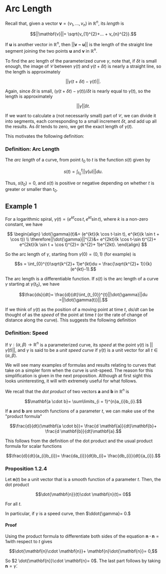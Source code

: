 # Arc Length

Recall that, given a vector $\mathbf{v}= (v_{1},..., v_{n})$ in $\mathbb{R}^{n}$, its *length* is

$$||\mathbf{v}||= \sqrt{v_{1}^{2}+... + v_{n}^{2}}.$$

If $\mathbf{u}$ is another vector in $\mathbb{R}^{n}$, then $||\mathbf{v-u}||$ is the length of the straight line segment joining the two points $\mathbf{u}$ and $\mathbf{v}$ in $\mathbb{R}^{n}$.

To find the arc length of the parameterized curve $\gamma$, note that, if $\delta t$ is small enough, the image of $\mathcal{C}$ between $\gamma (t)$ and $\gamma (t + \delta t)$ is nearly a straight line, so the length is approximately 

$$||\gamma (t + \delta t)-\gamma (t)||.$$

Again, since $\delta t$ is small, $(\gamma (t +\delta t)-\gamma (t))/\delta t$ is nearly equal to $\dot{\gamma}(t)$, so the length is approximately

$$||\dot{\gamma}||\delta t.$$

If we want to calculate a (not necessarily small) part of $\mathcal{C}$, we can divide it into segments, each corresponding to a small increment $\delta t$, and add up all the results. As $\delta t$ tends to zero, we get the exact length of $\gamma (t)$.

This motivates the following definition:

### Definition: Arc Length

The *arc length* of a curve, from point $t_{0}$ to $t$ is the function $s (t)$ given by

$$s (t)= \int_{t_{0}}^{t}||\dot{\gamma}(u)||du.$$

Thus, $s (t_{0})= 0$, and $s (t)$ is positive or negative depending on whether $t$ is greater or smaller than $t_{0}$.

## Example 1

For a logarithmic spiral, $\gamma (t)= (e^{kt}\cos t,e^{kt}\sin t)$, where $k$ is a non-zero constant, we have

$$ \begin{align}
\dot{\gamma}(t)&= (e^{kt}(k \cos t-\sin t), e^{kt}(k \sin t + \cos t)) \\
\therefore||\dot{\gamma}||^{2}&= e^{2kt}(k \cos t-\sin t)^{2}+ e^{2kt}(k \sin t + \cos t)^{2}= (k^{2}+ 1)e^{2kt}.
\end{align}
$$

So the arc length of $\gamma$, starting from $\gamma (0)= (0, 1)$ (for example) is

$$s = \int_{0}^{t}\sqrt{k^{2}+ 1}e^{kt}du = \frac{\sqrt{k^{2}+ 1}}{k}(e^{kt}-1).$$

The arc length is a differentiable function. If $s (t)$ is the arc length of a curve $\gamma$ starting at $\gamma (t_{0})$, we have

$$\frac{ds}{dt}= \frac{d}{dt}\int_{t_{0}}^{t}||\dot{\gamma}||du =||\dot{\gamma(t)}||.$$

If we think of $\gamma(t)$ as the position of a moving point at time $t$, $ds/dt$ can be thought of as the *speed* of the point at time $t$ (or the rate of change of distance along the curve). This suggests the following definition

### Definition: Speed

If $\gamma:(\alpha, \beta)\rightarrow \mathbb{R}^{n}$ is a parameterized curve, its *speed* at the point $\gamma (t)$ is $||\dot{\gamma}(t)||$, and $\gamma$ is said to be a *unit speed curve* if $\dot{\gamma}(t)$ is a unit vector for all $t \in (\alpha, \beta)$. 

We will see many examples of formulas and results relating to curves that take on a simpler form when the curve is unit-speed. The reason for this simplification is given in the next proposition. Although at first sight this looks uninteresting, it will with extremely useful for what follows.

We recall that the *dot product* of two vectors $\mathbf{a}$ and $\mathbf{b}$ in $\mathbb{R}^{n}$ is

$$\mathbf{a \cdot b}= \sum\limits_{i = 1}^{n}a_{i}b_{i}.$$

If $\mathbf{a}$ and $\mathbf{b}$ are smooth functions of a parameter $t$, we can make use of the "product formula"

$$\frac{d}{dt}(\mathbf{a \cdot b})= \frac{d \mathbf{a}}{dt}\mathbf{b}+ \frac{d \mathbf{b}}{dt}\mathbf{a}.$$

This follows from the definition of the dot product and the usual product formula for scalar functions

$$\frac{d}{dt}(a_{i}b_{i})= \frac{da_{i}}{dt}b_{i}+ \frac{db_{i}}{dt}{a_{i}}.$$

### Proposition 1.2.4

Let $\mathbf{n}(t)$ be a unit vector that is a smooth function of a parameter $t$. Then, the dot product

$$\dot{\mathbf{n}}(t)\cdot \mathbf{n}(t)= 0$$

For all $t$.

In particular, if $\gamma$ is a speed curve, then $\ddot{\gamma}= 0.$ 

#### Proof

Using the product formula to differentiate both sides of the equation $\mathbf{n \cdot n}= 1$with respect to $t$ gives

$$\dot{\mathbf{n}\cdot \mathbf{n}}+ \mathbf{n}\dot{\mathbf{n}}= 0,$$

So $2 \dot{\mathbf{n}}\cdot \mathbf{n}= 0$. The last part follows by taking $\mathbf{n}= \dot{\gamma}.$
